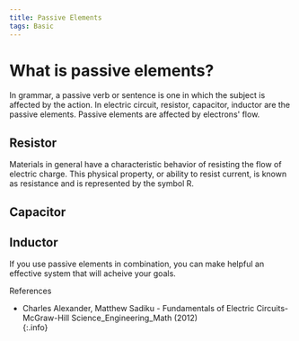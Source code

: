 ```yaml
---
title: Passive Elements
tags: Basic
---
```


# What is passive elements?

In grammar, a passive verb or sentence is one in which the subject is affected by the action. In electric circuit, resistor, capacitor, inductor are the passive elements. Passive elements are affected by electrons' flow.  

## Resistor
Materials in general have a characteristic behavior of resisting the flow of electric charge. This physical property, or ability to resist current, is known as resistance and is represented by the symbol R.  

## Capacitor


## Inductor

If you use passive elements in combination, you can make helpful an effective system that will acheive your goals.  

References  
- Charles Alexander, Matthew Sadiku - Fundamentals of Electric Circuits-McGraw-Hill Science_Engineering_Math (2012)  
{:.info}